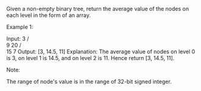 Given a non-empty binary tree, return the average value of the nodes on each level in the form of an array.

Example 1:

Input:
    3
   / \
  9  20
    /  \
   15   7
Output: [3, 14.5, 11]
Explanation:
The average value of nodes on level 0 is 3,  on level 1 is 14.5, and on level 2 is 11. Hence return [3, 14.5, 11].



Note:

The range of node's value is in the range of 32-bit signed integer.

